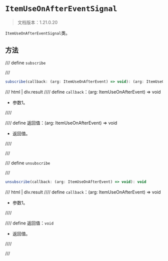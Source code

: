 # `ItemUseOnAfterEventSignal`

> 文档版本：1.21.0.20

`ItemUseOnAfterEventSignal`类。

## 方法

/// define
`subscribe`


///

```js
subscribe(callback: (arg: ItemUseOnAfterEvent) => void): (arg: ItemUseOnAfterEvent) => void
```

/// html | div.result
//// define
`callback`：(arg: ItemUseOnAfterEvent) => void

- 参数1。


////

//// define
返回值：(arg: ItemUseOnAfterEvent) => void

- 返回值。


////

///


/// define
`unsubscribe`


///

```js
unsubscribe(callback: (arg: ItemUseOnAfterEvent) => void): void
```

/// html | div.result
//// define
`callback`：(arg: ItemUseOnAfterEvent) => void

- 参数1。


////

//// define
返回值：`void`

- 返回值。


////

///

